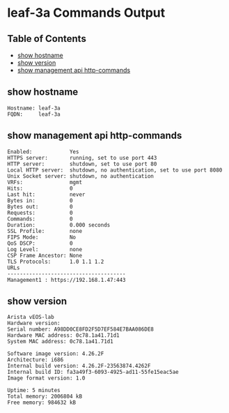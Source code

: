 # leaf-3a Commands Output

## Table of Contents

- [show hostname](#show-hostname)
- [show version](#show-version)
- [show management api http-commands](#show-management-api-http-commands)
## show hostname

```
Hostname: leaf-3a
FQDN:     leaf-3a
```
## show management api http-commands

```
Enabled:            Yes
HTTPS server:       running, set to use port 443
HTTP server:        shutdown, set to use port 80
Local HTTP server:  shutdown, no authentication, set to use port 8080
Unix Socket server: shutdown, no authentication
VRFs:               mgmt
Hits:               0
Last hit:           never
Bytes in:           0
Bytes out:          0
Requests:           0
Commands:           0
Duration:           0.000 seconds
SSL Profile:        none
FIPS Mode:          No
QoS DSCP:           0
Log Level:          none
CSP Frame Ancestor: None
TLS Protocols:      1.0 1.1 1.2
URLs                                   
-------------------------------------- 
Management1 : https://192.168.1.47:443
```
## show version

```
Arista vEOS-lab
Hardware version: 
Serial number: A98DD0CE8FD2F5D7EF584E7BAA086DE8
Hardware MAC address: 0c78.1a41.71d1
System MAC address: 0c78.1a41.71d1

Software image version: 4.26.2F
Architecture: i686
Internal build version: 4.26.2F-23563874.4262F
Internal build ID: fa3a49f3-6093-4925-ad11-55fe15eac5ae
Image format version: 1.0

Uptime: 5 minutes
Total memory: 2006804 kB
Free memory: 984632 kB
```
